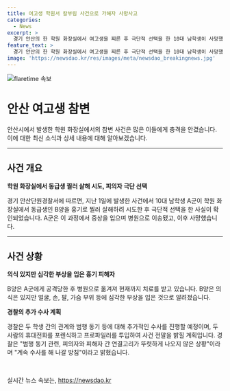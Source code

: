 ```yaml
---
title: 여고생 학원서 칼부림 사건으로 가해자 사망사고
categories:
  - News
excerpt: >
  경기 안산의 한 학원 화장실에서 여고생을 찌른 후 극단적 선택을 한 10대 남학생이 사망했다. 피해자는 현재 병원 치료 중이며, 범행 동기는 아직 확인되지 않았다. 이들은 동네와 학교는 같지만 반은 다르며, 교우 관계도 없는 것으로 전해졌다. 경찰은 사건을 계속 수사 중이며, 피의자와 피해자 간의 연결고리를 밝히기 위해 노력 중이다. A군의 극단적 선택으로 사건의 전말이 밝혀지지 않은 상황이다.
feature_text: >
  경기 안산의 한 학원 화장실에서 여고생을 찌른 후 극단적 선택을 한 10대 남학생이 사망했다. 피해자는 현재 병원 치료 중이며, 범행 동기는 아직 확인되지 않았다. 이들은 동네와 학교는 같지만 반은 다르며, 교우 관계도 없는 것으로 전해졌다. 경찰은 사건을 계속 수사 중이며, 피의자와 피해자 간의 연결고리를 밝히기 위해 노력 중이다. A군의 극단적 선택으로 사건의 전말이 밝혀지지 않은 상황이다.
image: 'https://newsdao.kr/res/images/meta/newsdao_breakingnews.jpg'
---
```


<p><img src="https://newsdao.kr/res/images/meta/newsdao_breakingnews.jpg" alt="flaretime 속보" /></p>

<h1>안산 여고생 참변</h1>

<p data-ke-size="size16">안산시에서 발생한 학원 화장실에서의 참변 사건은 많은 이들에게 충격을 안겼습니다. 이에 대한 최신 소식과 상세 내용에 대해 알아보겠습니다. </p>

<hr>

<h2 data-ke-size="size26">사건 개요</h2>

<p><b>학원 화장실에서 동급생 찔러 살해 시도, 피의자 극단 선택</b></p>

<p>경기 안산단원경찰서에 따르면, 지난 1일에 발생한 사건에서 10대 남학생 A군이 학원 화장실에서 동급생인 B양을 흉기로 찔러 살해하려 시도한 후 극단적 선택을 한 사실이 확인되었습니다. A군은 이 과정에서 중상을 입으며 병원으로 이송됐고, 이후 사망했습니다.</p>

<hr>

<h2 data-ke-size="size26">사건 상황</h2>

<p><b>의식 있지만 심각한 부상을 입은 흉기 피해자</b></p>

<p>B양은 A군에게 공격당한 후 병원으로 옮겨져 현재까지 치료를 받고 있습니다. B양은 의식은 있지만 얼굴, 손, 팔, 가슴 부위 등에 심각한 부상을 입은 것으로 알려졌습니다.</p>

<p><b>경찰의 추가 수사 계획</b></p>

<p>경찰은 두 학생 간의 관계와 범행 동기 등에 대해 추가적인 수사를 진행할 예정이며, 두 사람의 휴대전화를 포렌식하고 프로파일러를 투입하여 사건 전말을 밝힐 계획입니다. 경찰은 "범행 동기 관련, 피의자와 피해자 간 연결고리가 뚜렷하게 나오지 않은 상황"이라며 "계속 수사를 해 나갈 방침"이라고 밝혔습니다.</p>

<p data-ke-size="size16">&nbsp;</p>
실시간 뉴스 속보는, <a href="https://newsdao.kr" rel="dofollow">https://newsdao.kr</a>


